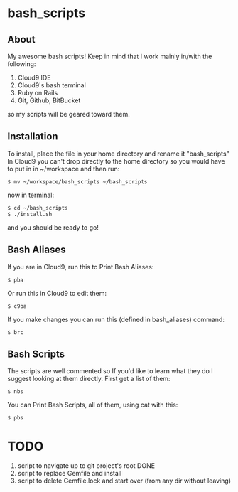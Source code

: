 # bash_scripts

## About

My awesome bash scripts! Keep in mind that I work mainly in/with the following:

1. Cloud9 IDE
2. Cloud9's bash terminal
3. Ruby on Rails
4. Git, Github, BitBucket

so my scripts will be geared toward them.

## Installation 

To install, place the file in your home directory and rename it "bash_scripts" 
In Cloud9 you can't drop directly to the home directory so you would have to 
put in in ~/workspace and then run:

    $ mv ~/workspace/bash_scripts ~/bash_scripts
    
now in terminal:

    $ cd ~/bash_scripts
    $ ./install.sh
    
and you should be ready to go!

## Bash Aliases

If you are in Cloud9, run this to Print Bash Aliases:

    $ pba
    
Or run this in Cloud9 to edit them:

    $ c9ba

If you make changes you can run this (defined in bash_aliases) command:

    $ brc
    
## Bash Scripts

The scripts are well commented so If you'd like to learn what they do I suggest 
looking at them directly. First get a list of them:

    $ nbs
    
You can Print Bash Scripts, all of them, using cat with this:

    $ pbs
    
# TODO

1. script to navigate up to git project's root ~~DONE~~
2. script to replace Gemfile and install
3. script to delete Gemfile.lock and start over (from any dir without leaving)